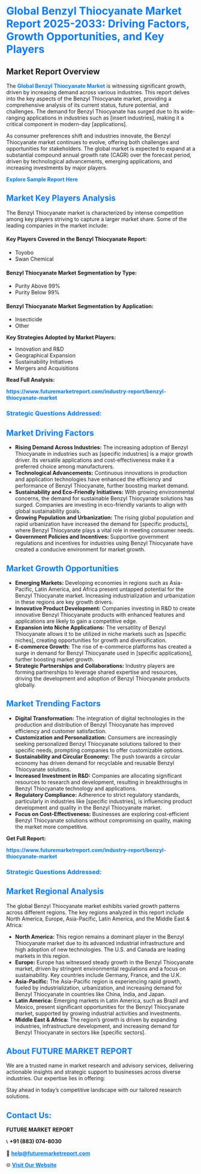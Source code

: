 <h1 style="color: #007BFF;">Global Benzyl Thiocyanate Market Report 2025-2033: Driving Factors, Growth Opportunities, and Key Players</h1>

<section id="overview">
<h2>Market Report Overview</h2>
<p>The <a href="https://www.futuremarketreport.com/industry-report/benzyl-thiocyanate-market" style="color: #007BFF; text-decoration: none;"><strong>Global Benzyl Thiocyanate Market</strong></a> is witnessing significant growth, driven by increasing demand across various industries. This report delves into the key aspects of the Benzyl Thiocyanate market, providing a comprehensive analysis of its current status, future potential, and challenges. The demand for Benzyl Thiocyanate has surged due to its wide-ranging applications in industries such as [insert industries], making it a critical component in modern-day [applications].</p>
<p>As consumer preferences shift and industries innovate, the Benzyl Thiocyanate market continues to evolve, offering both challenges and opportunities for stakeholders. The global market is expected to expand at a substantial compound annual growth rate (CAGR) over the forecast period, driven by technological advancements, emerging applications, and increasing investments by major players.</p>
</section>

<section id="overview">
<p><a href="https://www.futuremarketreport.com/request-sample/reportId=47062" style="color: #007BFF; text-decoration: none;"><strong>Explore Sample Report Here</strong></a></p>
</section>

<section id="key-players">
<h2 style="color: #007BFF;">Market Key Players Analysis</h2>
<p>The Benzyl Thiocyanate market is characterized by intense competition among key players striving to capture a larger market share. Some of the leading companies in the market include:</p>
<h4>Key Players Covered in the Benzyl Thiocyanate Report:</h4>
<ul><li>Toyobo</li><li>Swan Chemical</li></ul>
<h4>Benzyl Thiocyanate Market Segmentation by Type:</h4>
<ul><li>Purity Above 99%</li><li>Purity Below 99%</li></ul>

<h4>Benzyl Thiocyanate Market Segmentation by Application:</h4>
<ul><li>Insecticide</li><li>Other</li></ul>
<p><strong>Key Strategies Adopted by Market Players:</strong></p>
<ul>
<li>Innovation and R&D</li>
<li>Geographical Expansion</li>
<li>Sustainability Initiatives</li>
<li>Mergers and Acquisitions</li>
</ul>
</section>

<section>
<p><strong>Read Full Analysis: </strong></p><a href="https://www.futuremarketreport.com/industry-report/benzyl-thiocyanate-market" style="color: #007BFF; text-decoration: none;"><strong>https://www.futuremarketreport.com/industry-report/benzyl-thiocyanate-market</strong></a>
<h3 style="color: #007BFF;">Strategic Questions Addressed:</h3>
</section>

<section id="driving-factors">
<h2 style="color: #007BFF;">Market Driving Factors</h2>
<ul>
<li><strong>Rising Demand Across Industries:</strong> The increasing adoption of Benzyl Thiocyanate in industries such as [specific industries] is a major growth driver. Its versatile applications and cost-effectiveness make it a preferred choice among manufacturers.</li>
<li><strong>Technological Advancements:</strong> Continuous innovations in production and application technologies have enhanced the efficiency and performance of Benzyl Thiocyanate, further boosting market demand.</li>
<li><strong>Sustainability and Eco-Friendly Initiatives:</strong> With growing environmental concerns, the demand for sustainable Benzyl Thiocyanate solutions has surged. Companies are investing in eco-friendly variants to align with global sustainability goals.</li>
<li><strong>Growing Population and Urbanization:</strong> The rising global population and rapid urbanization have increased the demand for [specific products], where Benzyl Thiocyanate plays a vital role in meeting consumer needs.</li>
<li><strong>Government Policies and Incentives:</strong> Supportive government regulations and incentives for industries using Benzyl Thiocyanate have created a conducive environment for market growth.</li>
</ul>
</section>

<section id="growth-opportunities">
<h2 style="color: #007BFF;">Market Growth Opportunities</h2>
<ul>
<li><strong>Emerging Markets:</strong> Developing economies in regions such as Asia-Pacific, Latin America, and Africa present untapped potential for the Benzyl Thiocyanate market. Increasing industrialization and urbanization in these regions are key growth drivers.</li>
<li><strong>Innovative Product Development:</strong> Companies investing in R&D to create innovative Benzyl Thiocyanate products with enhanced features and applications are likely to gain a competitive edge.</li>
<li><strong>Expansion into Niche Applications:</strong> The versatility of Benzyl Thiocyanate allows it to be utilized in niche markets such as [specific niches], creating opportunities for growth and diversification.</li>
<li><strong>E-commerce Growth:</strong> The rise of e-commerce platforms has created a surge in demand for Benzyl Thiocyanate used in [specific applications], further boosting market growth.</li>
<li><strong>Strategic Partnerships and Collaborations:</strong> Industry players are forming partnerships to leverage shared expertise and resources, driving the development and adoption of Benzyl Thiocyanate products globally.</li>
</ul>
</section>

<section id="trending-factors">
<h2 style="color: #007BFF;">Market Trending Factors</h2>
<ul>
<li><strong>Digital Transformation:</strong> The integration of digital technologies in the production and distribution of Benzyl Thiocyanate has improved efficiency and customer satisfaction.</li>
<li><strong>Customization and Personalization:</strong> Consumers are increasingly seeking personalized Benzyl Thiocyanate solutions tailored to their specific needs, prompting companies to offer customizable options.</li>
<li><strong>Sustainability and Circular Economy:</strong> The push towards a circular economy has driven demand for recyclable and reusable Benzyl Thiocyanate solutions.</li>
<li><strong>Increased Investment in R&D:</strong> Companies are allocating significant resources to research and development, resulting in breakthroughs in Benzyl Thiocyanate technology and applications.</li>
<li><strong>Regulatory Compliance:</strong> Adherence to strict regulatory standards, particularly in industries like [specific industries], is influencing product development and quality in the Benzyl Thiocyanate market.</li>
<li><strong>Focus on Cost-Effectiveness:</strong> Businesses are exploring cost-efficient Benzyl Thiocyanate solutions without compromising on quality, making the market more competitive.</li>
</ul>
</section>

<section>
<p><strong>Get Full Report: </strong></p><a href="https://www.futuremarketreport.com/industry-report/benzyl-thiocyanate-market" style="color: #007BFF; text-decoration: none;"><strong>https://www.futuremarketreport.com/industry-report/benzyl-thiocyanate-market</strong></a>
<h3 style="color: #007BFF;">Strategic Questions Addressed:</h3>
</section>


<section id="regional-analysis">
<h2 style="color: #007BFF;">Market Regional Analysis</h2>
<p>The global Benzyl Thiocyanate market exhibits varied growth patterns across different regions. The key regions analyzed in this report include North America, Europe, Asia-Pacific, Latin America, and the Middle East & Africa:</p>
<ul>
<li><strong>North America:</strong> This region remains a dominant player in the Benzyl Thiocyanate market due to its advanced industrial infrastructure and high adoption of new technologies. The U.S. and Canada are leading markets in this region.</li>
<li><strong>Europe:</strong> Europe has witnessed steady growth in the Benzyl Thiocyanate market, driven by stringent environmental regulations and a focus on sustainability. Key countries include Germany, France, and the U.K.</li>
<li><strong>Asia-Pacific:</strong> The Asia-Pacific region is experiencing rapid growth, fueled by industrialization, urbanization, and increasing demand for Benzyl Thiocyanate in countries like China, India, and Japan.</li>
<li><strong>Latin America:</strong> Emerging markets in Latin America, such as Brazil and Mexico, present significant opportunities for the Benzyl Thiocyanate market, supported by growing industrial activities and investments.</li>
<li><strong>Middle East & Africa:</strong> The region’s growth is driven by expanding industries, infrastructure development, and increasing demand for Benzyl Thiocyanate in sectors like [specific sectors].</li>
</ul>
</section>

<footer>
<h2 style="color: #007BFF;">About FUTURE MARKET REPORT</h2>
<p>We are a trusted name in market research and advisory services, delivering actionable insights and strategic support to businesses across diverse industries. Our expertise lies in offering:</p>

<p>Stay ahead in today’s competitive landscape with our tailored research solutions.</p>

<h2 style="color: #007BFF;">Contact Us:</h2>
<p><strong>FUTURE MARKET REPORT</strong></p>
<p>📞 <strong>+91 (883) 074-8030</strong></p>
<p>📧 <strong><a href="mailto:help@futuremarketreport.com" style="color: #007BFF;">help@futuremarketreport.com</a></strong></p>
<p>🌐 <strong><a href="https://www.futuremarketreport.com/" style="color: #007BFF;">Visit Our Website</a></strong></p>
</footer>